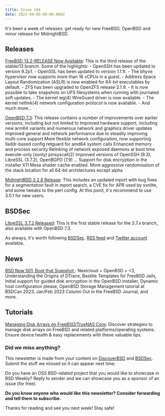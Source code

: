 ```yaml
---
title: Issue 144
date: 2023-04-05:00:00.000Z
---
```


It's been a week of releases: get ready for new FreeBSD, OpenBSD and minor release for MidnightBSD.

<!-- more -->

## Releases

[FreeBSD 13.2-RELEASE Now Available](https://www.freebsd.org/releases/13.2R/relnotes/?utm_source=bsdweekly): This is the third release of the stable/13 branch. Some of the highlights: - OpenSSH has been updated to version 9.2p1. - OpenSSL has been updated to version 1.1.1t. - The bhyve hypervisor now supports more than 16 vCPUs in a guest. - Address Space Layout Randomization (ASLR) is now enabled for 64-bit executables by default. - ZFS has been upgraded to OpenZFS release 2.1.9. - It is now possible to take snapshots on UFS filesystems when running with journaled soft updates. - The kernel wg(4) WireGuard driver is now available. - The kernel netlink(4) network configuration protocol is now available. - And much more…​

[OpenBSD 7.3](https://www.openbsd.org/73.html?utm_source=bsdweekly): This release contains a number of improvements over earlier versions, including but not limited to Improved hardware support, including new arm64 variants and numerous network and graphics driver updates Improved general and network performance due to steadily improving multi-core support More flexible network configuration, now supporting lladdr-based config retguard for amd64 system calls Enhanced memory and process security Relinking of network exposed daemons at boot time execute-only (xonly) pinsyscall(2) Improved versions of OpenSSH (9.3), LibreSSL (3.7.2), OpenBGPD (7.9) … Support for disk encryption in the installer X11 Mesa shader cache enabled. More aggressive randomisation of the stack location for all 64-bit architectures except alpha

[MidnightBSD 2.2.8 Release](https://bsdsec.net/articles/midnightbsd-security-midnightbsd-2-2-8-release?utm_source=bsdweekly): This includes an updated mport with bug fixes for a segmentation fault in mport search, a CVE fix for APR used by svnlite, and some tweaks to the perl config. At this point, it's recommend to use 3.0.1 for new users.

## BSDSec

[LibreSSL 3.7.2 Released](https://bsdsec.net/articles/libressl-3-7-2-released?utm_source=bsdweekly): This is the first stable release for the 3.7.x branch, also available with OpenBSD 7.3.

As always, it's worth following [BSDSec](https://bsdsec.net). [RSS feed](https://bsdsec.net/articles.atom) and [Twitter account](https://twitter.com/bsdsec) available.

## News

[BSD Now 501: Boot that Snapshot ](https://www.bsdnow.tv/501?utm_source=bsdweekly): Nextcloud + OpenBSD = <3, Understanding the Origins of DTrace, Bastille Templates for FreeBSD Jails, Initial support for guided disk encryption in the OpenBSD installer, Dynamic host configuration please, OpenBSD Storage Management tutorial at BSDCan 2023, Jan/Feb 2023 Column Out in the FreeBSD Journal, and more.

## Tutorials

[Managing Disk Arrays on FreeBSD/TrueNAS Core](https://klarasystems.com/articles/managing-disk-arrays-on-freebsd-truenas-core/?utm_source=bsdweekly): Discover strategies to manage disk arrays on FreeBSD and related platforms/operating systems. Ensure device health & easy replacements with these valuable tips.

### Did we miss anything?

This newsletter is made from your content on [DiscoverBSD](https://discoverbsd.com) and [BSDSec](https://bsdsec.net). Submit the stuff we missed so it can appear next time.

Do you have an OSS BSD-related project that you would like to showcase in BSD Weekly? Reply to sender and we can showcase you as a sponsor of an issue (for free).

**Do you know anyone who would like this newsletter? Consider forwarding and tell them to subscribe.**

Thanks for reading and see you next week! Stay safe!
